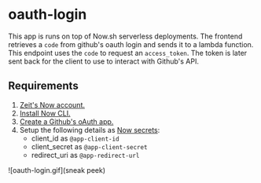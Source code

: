 # oauth-login

This app is runs on top of Now.sh serverless deployments. The frontend retrieves a `code` from github's oauth login and sends it to a lambda function. This endpoint uses the `code` to request an `access_token`. The token is later sent back for the client to use to interact with Github's API.

## Requirements
1. [Zeit's Now account.](https://zeit.co)
2. [Install Now CLI.](https://zeit.co/download)
3. [Create a Github's oAuth app.](https://developer.github.com/apps/building-oauth-apps/)
4. Setup the following details as [Now secrets](https://zeit.co/docs/v2/serverless-functions/env-and-secrets#adding-secrets):
    - client_id as `@app-client-id`
    - client_secret as `@app-client-secret`
    - redirect_uri as `@app-redirect-url`

![oauth-login.gif](sneak peek)
